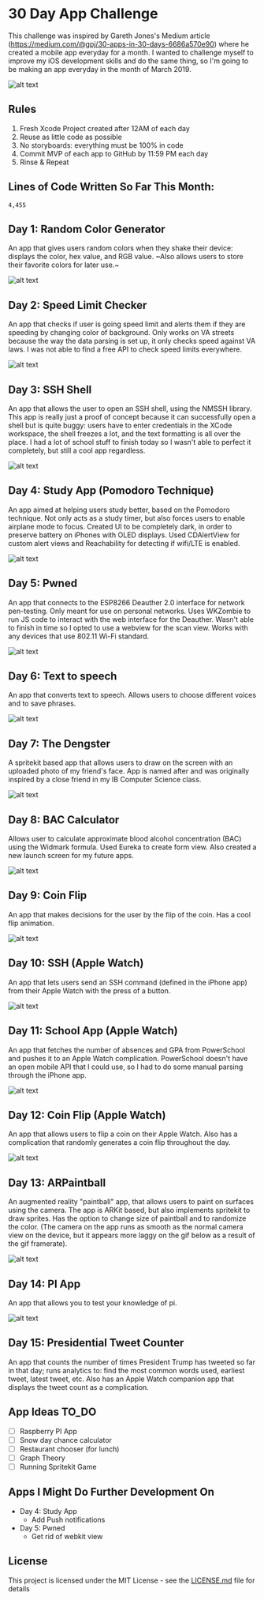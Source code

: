 # 30 Day App Challenge
This challenge was inspired by Gareth Jones's Medium article (https://medium.com/@gpj/30-apps-in-30-days-6686a570e90) where he created a mobile app everyday for a month. I wanted to challenge myself to improve my iOS development skills and do the same thing, so I'm going to be making an app everyday in the month of March 2019. 

![alt text](https://cdn-images-1.medium.com/max/2560/1*HrhwTIbp2hchH0-GmbKusg.jpeg)

## Rules
1. Fresh Xcode Project created after 12AM of each day 
2. Reuse as little code as possible 
3. No storyboards: everything must be 100% in code
4. Commit MVP of each app to GitHub by 11:59 PM each day
5. Rinse & Repeat

## Lines of Code Written So Far This Month: 
```
4,455
```

## Day 1: Random Color Generator 
An app that gives users random colors when they shake their device: displays the color, hex value, and RGB value. ~Also allows users to store their favorite colors for later use.~ 

![alt text](https://github.com/vlad-munteanu/30Apps_30Days/blob/master/Screenshots/Gifs/Day1.gif)

## Day 2: Speed Limit Checker
An app that checks if user is going speed limit and alerts them if they are speeding by changing color of background. Only works on VA streets because the way the data parsing is set up, it only checks speed against VA laws. I was not able to find a free API to check speed limits everywhere.

![alt text](https://github.com/vlad-munteanu/30Apps_30Days/blob/master/Screenshots/Gifs/Day2.gif) 

## Day 3: SSH Shell
An app that allows the user to open an SSH shell, using the NMSSH library. This app is really just a proof of concept because it can successfully open a shell but is quite buggy: users have to enter credentials in the XCode workspace, the shell freezes a lot, and the text formatting is all over the place. I had a lot of school stuff to finish today so I wasn't able to perfect it completely, but still a cool app regardless.  

![alt text](https://github.com/vlad-munteanu/30Apps_30Days/blob/master/Screenshots/Gifs/Day3.gif)

## Day 4: Study App (Pomodoro Technique) 
An app aimed at helping users study better, based on the Pomodoro technique. Not only acts as a study timer, but also forces users to enable airplane mode to focus. Created UI to be completely dark, in order to preserve battery on iPhones with OLED displays. Used CDAlertView for custom alert views and Reachability for detecting if wifi/LTE is enabled.

![alt text](https://github.com/vlad-munteanu/30Apps_30Days/blob/master/Screenshots/Gifs/Day4.gif)

## Day 5: Pwned  
An app that connects to the ESP8266 Deauther 2.0 interface for network pen-testing. Only meant for use on personal networks. Uses WKZombie to run JS code to interact with the web interface for the Deauther. Wasn't able to finish in time so I opted to use a webview for the scan view. Works with any devices that use 802.11 Wi-Fi standard. 

![alt text](https://github.com/vlad-munteanu/30Apps_30Days/blob/master/Screenshots/Gifs/Day5.gif)

## Day 6: Text to speech
An app that converts text to speech. Allows users to choose different voices and to save phrases.

![alt text](https://github.com/vlad-munteanu/30Apps_30Days/blob/master/Screenshots/Gifs/Day6.gif)

## Day 7: The Dengster
A spritekit based app that allows users to draw on the screen with an uploaded photo of my friend's face. App is named after and was originally inspired by a close friend in my IB Computer Science class. 

![alt text](https://github.com/vlad-munteanu/30Apps_30Days/blob/master/Screenshots/Gifs/Day7.gif) 

## Day 8: BAC Calculator 
Allows user to calculate approximate blood alcohol concentration (BAC) using the Widmark formula. Used Eureka to create form view. Also created a new launch screen for my future apps.

![alt text](https://github.com/vlad-munteanu/30Apps_30Days/blob/master/Screenshots/Gifs/Day8.gif)

## Day 9: Coin Flip 
An app that makes decisions for the user by the flip of the coin. Has a cool flip animation. 

![alt text](https://github.com/vlad-munteanu/30Apps_30Days/blob/master/Screenshots/Gifs/Day9.gif)

## Day 10: SSH (Apple Watch)
An app that lets users send an SSH command (defined in the iPhone app) from their Apple Watch with the press of a button. 

![alt text](https://github.com/vlad-munteanu/30Apps_30Days/blob/master/Screenshots/Gifs/Day10.gif)

## Day 11: School App (Apple Watch)
An app that fetches the number of absences and GPA from PowerSchool and pushes it to an Apple Watch complication. PowerSchool doesn't have an open mobile API that I could use, so I had to do some manual parsing through the iPhone app.

![alt text](https://github.com/vlad-munteanu/30Apps_30Days/blob/master/Screenshots/Day11.PNG)

## Day 12: Coin Flip (Apple Watch) 
An app that allows users to flip a coin on their Apple Watch. Also has a complication that randomly generates a coin flip throughout the day. 

![alt text](https://github.com/vlad-munteanu/30Apps_30Days/blob/master/Screenshots/Gifs/Day12.gif)

## Day 13: ARPaintball 
An augmented reality "paintball" app, that allows users to paint on surfaces using the camera. The app is ARKit based, but also implements spritekit to draw sprites. Has the option to change size of paintball and to randomize the color. (The camera on the app runs as smooth as the normal camera view on the device, but it appears more laggy on the gif below as a result of the gif framerate). 

![alt text](https://github.com/vlad-munteanu/30Apps_30Days/blob/master/Screenshots/Gifs/Day13.gif)

## Day 14: PI App 
An app that allows you to test your knowledge of pi. 

![alt text](https://github.com/vlad-munteanu/30Apps_30Days/blob/master/Screenshots/Gifs/Day14.gif)

## Day 15: Presidential Tweet Counter
An app that counts the number of times President Trump has tweeted so far in that day; runs analytics to: find the most common words used, earliest tweet, latest tweet, etc. Also has an Apple Watch companion app that displays the tweet count as a complication. 


## App Ideas TO_DO 
- [ ] Raspberry PI App 
- [ ] Snow day chance calculator 
- [ ] Restaurant chooser (for lunch)
- [ ] Graph Theory
- [ ] Running Spritekit Game 

## Apps I Might Do Further Development On 
- Day 4: Study App 
  - Add Push notifications 
- Day 5: Pwned
  - Get rid of webkit view



## License

This project is licensed under the MIT License - see the [LICENSE.md](LICENSE) file for details
